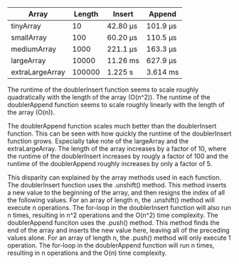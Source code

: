 | Array           | Length | Insert   | Append   |
|-----------------|--------|----------|----------|
| tinyArray       | 10     | 42.80 µs | 101.9 µs |
| smallArray      | 100    | 60.20 µs | 110.5 µs |
| mediumArray     | 1000   | 221.1 µs | 163.3 µs |
| largeArray      | 10000  | 11.26 ms | 627.9 µs |
| extraLargeArray | 100000 | 1.225 s  | 3.614 ms |


The runtime of the doublerInsert function seems to scale roughly quadratically with the length of the array 
(O(n^2)).
The runtime of the doublerAppend function seems to scale roughly linearly with the length of the array (O(n)).

The doublerAppend function scales much better than the doublerInsert function. This can be seen with how quickly the runtime of the doublerInsert function grows. Especially take note of the largeArray and the extraLargeArray. The length of the array increases by a factor of 10, where the runtime of the doublerInsert increases by rougly a factor of 100 and the runtime of the doublerAppend roughly increases by only a factor of 5.



This disparity can explained by the array methods used in each function. 
The doublerInsert function uses the .unshift() method. This method inserts a new value to the beginning of the array, and then resigns the index of all the following values. For an array of length n, the .unshift() method will execute n operations. The for-loop in the doublerInsert function will also run n times, resulting in n^2 operations and the O(n^2) time complexity.
The doublerAppend funciton uses the .push() method. This method finds the end of the array and inserts the new value here, leaving all of the preceding values alone. For an array of length n, the .push() method will only execute 1 operation. The for-loop in the doublerAppend function will run n times, resulting in n operations and the O(n) time complexity.
